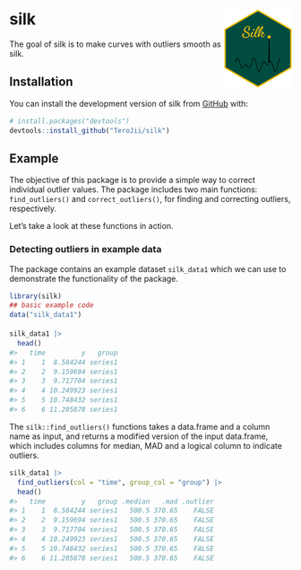 
<!-- README.md is generated from README.Rmd. Please edit that file -->

# silk <img src="man/figures/logo.png" align="right" height="139" alt="" />

<!-- badges: start -->
<!-- badges: end -->

The goal of silk is to make curves with outliers smooth as silk.

## Installation

You can install the development version of silk from
[GitHub](https://github.com/) with:

``` r
# install.packages("devtools")
devtools::install_github("TeroJii/silk")
```

## Example

The objective of this package is to provide a simple way to correct
individual outlier values. The package includes two main functions:
`find_outliers()` and `correct_outliers()`, for finding and correcting
outliers, respectively.

Let’s take a look at these functions in action.

### Detecting outliers in example data

The package contains an example dataset `silk_data1` which we can use to
demonstrate the functionality of the package.

``` r
library(silk)
## basic example code
data("silk_data1")

silk_data1 |> 
  head()
#>   time         y   group
#> 1    1  8.584244 series1
#> 2    2  9.159694 series1
#> 3    3  9.717704 series1
#> 4    4 10.249923 series1
#> 5    5 10.748432 series1
#> 6    6 11.205878 series1
```

The `silk::find_outliers()` functions takes a data.frame and a column
name as input, and returns a modified version of the input data.frame,
which includes columns for median, MAD and a logical column to indicate
outliers.

``` r
silk_data1 |> 
  find_outliers(col = "time", group_col = "group") |>
  head()
#>   time         y   group .median   .mad .outlier
#> 1    1  8.584244 series1   500.5 370.65    FALSE
#> 2    2  9.159694 series1   500.5 370.65    FALSE
#> 3    3  9.717704 series1   500.5 370.65    FALSE
#> 4    4 10.249923 series1   500.5 370.65    FALSE
#> 5    5 10.748432 series1   500.5 370.65    FALSE
#> 6    6 11.205878 series1   500.5 370.65    FALSE
```

<!--
You'll still need to render `README.Rmd` regularly, to keep `README.md` up-to-date. `devtools::build_readme()` is handy for this.
&#10;You can also embed plots, for example:
&#10;
&#10;In that case, don't forget to commit and push the resulting figure files, so they display on GitHub and CRAN.
-->

